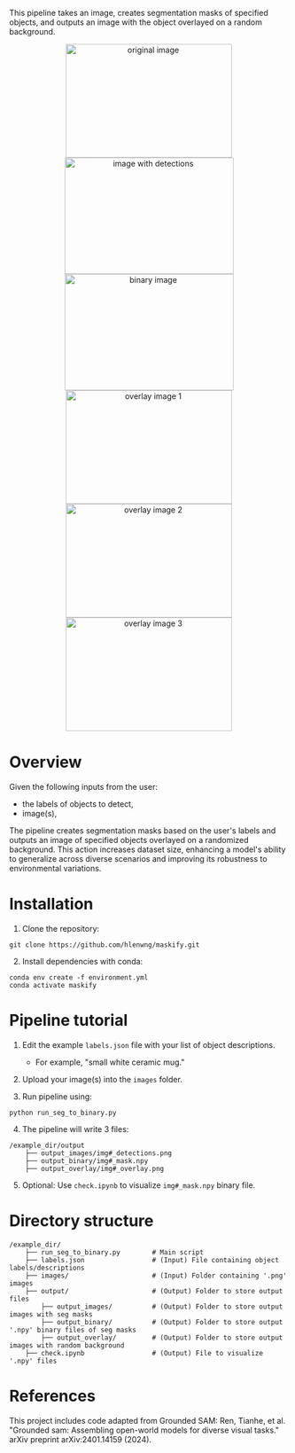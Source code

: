 This pipeline takes an image, creates segmentation masks of specified objects, and outputs an image with the object overlayed on a random background. 
<center>
  <img src="https://github.com/user-attachments/assets/2aa7e6e9-50c1-45f9-adb1-4c476ab5703b" alt="original image" width="300" height="205">
  <img src="https://github.com/user-attachments/assets/ae5aaeae-0f61-4f57-9eb1-d5d7659a1496" alt="image with detections" width="305" height="210">
  <img src="https://github.com/user-attachments/assets/f6d3a5b1-8014-415f-b701-1154a5c8fd1c" alt="binary image" width="305" height="210">
  <img src="https://github.com/user-attachments/assets/154d671e-bbff-4d57-88b5-66631568bfaf" alt="overlay image 1" width="300" height="205">
  <img src="https://github.com/user-attachments/assets/14085928-f212-4fb7-aa1c-24248ac63008" alt="overlay image 2" width="300" height="205">
  <img src="https://github.com/user-attachments/assets/b85ab573-88d4-4efa-a368-9a33d703c429" alt="overlay image 3" width="300" height="205">  
</center>

# Overview
Given the following inputs from the user:
- the labels of objects to detect,
- image(s),
  
The pipeline creates segmentation masks based on the user's labels and outputs an image of specified objects overlayed on a randomized background. This action increases dataset size, enhancing a model's ability to generalize across diverse scenarios and improving its robustness to environmental variations.

# Installation
1. Clone the repository:
```
git clone https://github.com/hlenwng/maskify.git
```
2. Install dependencies with conda:
```
conda env create -f environment.yml
conda activate maskify
```

# Pipeline tutorial
1. Edit the example `labels.json` file with your list of object descriptions. 

   - For example, "small white ceramic mug."
2. Upload your image(s) into the `images` folder.
3. Run pipeline using:
```
python run_seg_to_binary.py
```
4. The pipeline will write 3 files:
```
/example_dir/output
    ├── output_images/img#_detections.png                     
    ├── output_binary/img#_mask.npy
    ├── output_overlay/img#_overlay.png
```
5. Optional: Use `check.ipynb` to visualize  `img#_mask.npy` binary file.

# Directory structure
```
/example_dir/
    ├── run_seg_to_binary.py        # Main script
    ├── labels.json                 # (Input) File containing object labels/descriptions
    ├── images/                     # (Input) Folder containing '.png' images
    ├── output/                     # (Output) Folder to store output files
        ├── output_images/          # (Output) Folder to store output images with seg masks
        ├── output_binary/          # (Output) Folder to store output '.npy' binary files of seg masks
        ├── output_overlay/         # (Output) Folder to store output images with random background
    ├── check.ipynb                 # (Output) File to visualize '.npy' files
```

# References
This project includes code adapted from Grounded SAM: Ren, Tianhe, et al. "Grounded sam: Assembling open-world models for diverse visual tasks." arXiv preprint arXiv:2401.14159 (2024).
